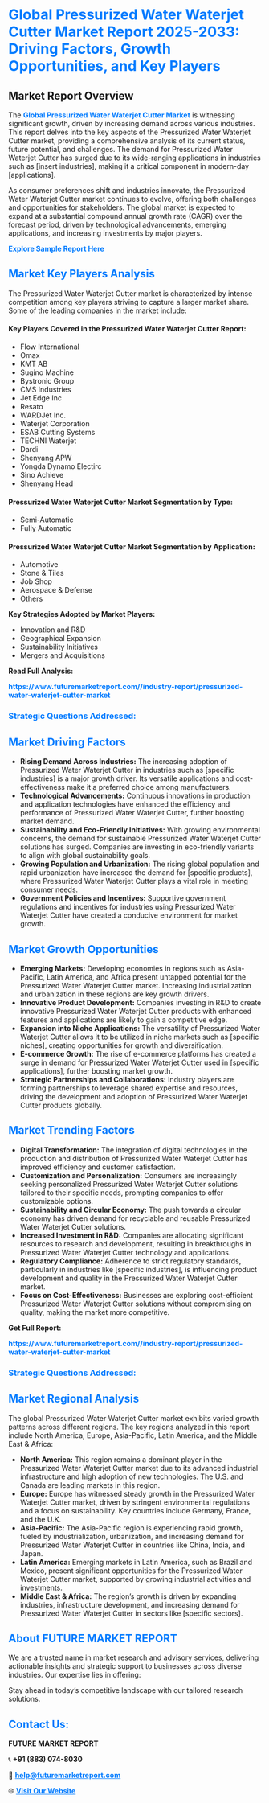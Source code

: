 <h1 style="color: #007BFF;">Global Pressurized Water Waterjet Cutter Market Report 2025-2033: Driving Factors, Growth Opportunities, and Key Players</h1>

<section id="overview">
<h2>Market Report Overview</h2>
<p>The <a href="https://www.futuremarketreport.com//industry-report/pressurized-water-waterjet-cutter-market" style="color: #007BFF; text-decoration: none;"><strong>Global Pressurized Water Waterjet Cutter Market</strong></a> is witnessing significant growth, driven by increasing demand across various industries. This report delves into the key aspects of the Pressurized Water Waterjet Cutter market, providing a comprehensive analysis of its current status, future potential, and challenges. The demand for Pressurized Water Waterjet Cutter has surged due to its wide-ranging applications in industries such as [insert industries], making it a critical component in modern-day [applications].</p>
<p>As consumer preferences shift and industries innovate, the Pressurized Water Waterjet Cutter market continues to evolve, offering both challenges and opportunities for stakeholders. The global market is expected to expand at a substantial compound annual growth rate (CAGR) over the forecast period, driven by technological advancements, emerging applications, and increasing investments by major players.</p>
</section>

<section id="overview">
<p><a href="https://www.futuremarketreport.com//request-sample/reportId=56483" style="color: #007BFF; text-decoration: none;"><strong>Explore Sample Report Here</strong></a></p>
</section>

<section id="key-players">
<h2 style="color: #007BFF;">Market Key Players Analysis</h2>
<p>The Pressurized Water Waterjet Cutter market is characterized by intense competition among key players striving to capture a larger market share. Some of the leading companies in the market include:</p>
<h4>Key Players Covered in the Pressurized Water Waterjet Cutter Report:</h4>
<ul><li>Flow International</li><li>Omax</li><li>KMT AB</li><li>Sugino Machine</li><li>Bystronic Group</li><li>CMS Industries</li><li>Jet Edge Inc</li><li>Resato</li><li>WARDJet Inc.</li><li>Waterjet Corporation</li><li>ESAB Cutting Systems</li><li>TECHNI Waterjet</li><li>Dardi</li><li>Shenyang APW</li><li>Yongda Dynamo Electirc</li><li>Sino Achieve</li><li>Shenyang Head</li></ul>
<h4>Pressurized Water Waterjet Cutter Market Segmentation by Type:</h4>
<ul><li>Semi-Automatic</li><li>Fully Automatic</li></ul>

<h4>Pressurized Water Waterjet Cutter Market Segmentation by Application:</h4>
<ul><li>Automotive</li><li>Stone &amp; Tiles</li><li>Job Shop</li><li>Aerospace &amp; Defense</li><li>Others</li></ul>
<p><strong>Key Strategies Adopted by Market Players:</strong></p>
<ul>
<li>Innovation and R&D</li>
<li>Geographical Expansion</li>
<li>Sustainability Initiatives</li>
<li>Mergers and Acquisitions</li>
</ul>
</section>

<section>
<p><strong>Read Full Analysis: </strong></p><a href="https://www.futuremarketreport.com//industry-report/pressurized-water-waterjet-cutter-market" style="color: #007BFF; text-decoration: none;"><strong>https://www.futuremarketreport.com//industry-report/pressurized-water-waterjet-cutter-market</strong></a>
<h3 style="color: #007BFF;">Strategic Questions Addressed:</h3>
</section>

<section id="driving-factors">
<h2 style="color: #007BFF;">Market Driving Factors</h2>
<ul>
<li><strong>Rising Demand Across Industries:</strong> The increasing adoption of Pressurized Water Waterjet Cutter in industries such as [specific industries] is a major growth driver. Its versatile applications and cost-effectiveness make it a preferred choice among manufacturers.</li>
<li><strong>Technological Advancements:</strong> Continuous innovations in production and application technologies have enhanced the efficiency and performance of Pressurized Water Waterjet Cutter, further boosting market demand.</li>
<li><strong>Sustainability and Eco-Friendly Initiatives:</strong> With growing environmental concerns, the demand for sustainable Pressurized Water Waterjet Cutter solutions has surged. Companies are investing in eco-friendly variants to align with global sustainability goals.</li>
<li><strong>Growing Population and Urbanization:</strong> The rising global population and rapid urbanization have increased the demand for [specific products], where Pressurized Water Waterjet Cutter plays a vital role in meeting consumer needs.</li>
<li><strong>Government Policies and Incentives:</strong> Supportive government regulations and incentives for industries using Pressurized Water Waterjet Cutter have created a conducive environment for market growth.</li>
</ul>
</section>

<section id="growth-opportunities">
<h2 style="color: #007BFF;">Market Growth Opportunities</h2>
<ul>
<li><strong>Emerging Markets:</strong> Developing economies in regions such as Asia-Pacific, Latin America, and Africa present untapped potential for the Pressurized Water Waterjet Cutter market. Increasing industrialization and urbanization in these regions are key growth drivers.</li>
<li><strong>Innovative Product Development:</strong> Companies investing in R&D to create innovative Pressurized Water Waterjet Cutter products with enhanced features and applications are likely to gain a competitive edge.</li>
<li><strong>Expansion into Niche Applications:</strong> The versatility of Pressurized Water Waterjet Cutter allows it to be utilized in niche markets such as [specific niches], creating opportunities for growth and diversification.</li>
<li><strong>E-commerce Growth:</strong> The rise of e-commerce platforms has created a surge in demand for Pressurized Water Waterjet Cutter used in [specific applications], further boosting market growth.</li>
<li><strong>Strategic Partnerships and Collaborations:</strong> Industry players are forming partnerships to leverage shared expertise and resources, driving the development and adoption of Pressurized Water Waterjet Cutter products globally.</li>
</ul>
</section>

<section id="trending-factors">
<h2 style="color: #007BFF;">Market Trending Factors</h2>
<ul>
<li><strong>Digital Transformation:</strong> The integration of digital technologies in the production and distribution of Pressurized Water Waterjet Cutter has improved efficiency and customer satisfaction.</li>
<li><strong>Customization and Personalization:</strong> Consumers are increasingly seeking personalized Pressurized Water Waterjet Cutter solutions tailored to their specific needs, prompting companies to offer customizable options.</li>
<li><strong>Sustainability and Circular Economy:</strong> The push towards a circular economy has driven demand for recyclable and reusable Pressurized Water Waterjet Cutter solutions.</li>
<li><strong>Increased Investment in R&D:</strong> Companies are allocating significant resources to research and development, resulting in breakthroughs in Pressurized Water Waterjet Cutter technology and applications.</li>
<li><strong>Regulatory Compliance:</strong> Adherence to strict regulatory standards, particularly in industries like [specific industries], is influencing product development and quality in the Pressurized Water Waterjet Cutter market.</li>
<li><strong>Focus on Cost-Effectiveness:</strong> Businesses are exploring cost-efficient Pressurized Water Waterjet Cutter solutions without compromising on quality, making the market more competitive.</li>
</ul>
</section>

<section>
<p><strong>Get Full Report: </strong></p><a href="https://www.futuremarketreport.com//industry-report/pressurized-water-waterjet-cutter-market" style="color: #007BFF; text-decoration: none;"><strong>https://www.futuremarketreport.com//industry-report/pressurized-water-waterjet-cutter-market</strong></a>
<h3 style="color: #007BFF;">Strategic Questions Addressed:</h3>
</section>


<section id="regional-analysis">
<h2 style="color: #007BFF;">Market Regional Analysis</h2>
<p>The global Pressurized Water Waterjet Cutter market exhibits varied growth patterns across different regions. The key regions analyzed in this report include North America, Europe, Asia-Pacific, Latin America, and the Middle East & Africa:</p>
<ul>
<li><strong>North America:</strong> This region remains a dominant player in the Pressurized Water Waterjet Cutter market due to its advanced industrial infrastructure and high adoption of new technologies. The U.S. and Canada are leading markets in this region.</li>
<li><strong>Europe:</strong> Europe has witnessed steady growth in the Pressurized Water Waterjet Cutter market, driven by stringent environmental regulations and a focus on sustainability. Key countries include Germany, France, and the U.K.</li>
<li><strong>Asia-Pacific:</strong> The Asia-Pacific region is experiencing rapid growth, fueled by industrialization, urbanization, and increasing demand for Pressurized Water Waterjet Cutter in countries like China, India, and Japan.</li>
<li><strong>Latin America:</strong> Emerging markets in Latin America, such as Brazil and Mexico, present significant opportunities for the Pressurized Water Waterjet Cutter market, supported by growing industrial activities and investments.</li>
<li><strong>Middle East & Africa:</strong> The region’s growth is driven by expanding industries, infrastructure development, and increasing demand for Pressurized Water Waterjet Cutter in sectors like [specific sectors].</li>
</ul>
</section>

<footer>
<h2 style="color: #007BFF;">About FUTURE MARKET REPORT</h2>
<p>We are a trusted name in market research and advisory services, delivering actionable insights and strategic support to businesses across diverse industries. Our expertise lies in offering:</p>

<p>Stay ahead in today’s competitive landscape with our tailored research solutions.</p>

<h2 style="color: #007BFF;">Contact Us:</h2>
<p><strong>FUTURE MARKET REPORT</strong></p>
<p>📞 <strong>+91 (883) 074-8030</strong></p>
<p>📧 <strong><a href="mailto:help@futuremarketreport.com" style="color: #007BFF;">help@futuremarketreport.com</a></strong></p>
<p>🌐 <strong><a href="https://www.futuremarketreport.com/" style="color: #007BFF;">Visit Our Website</a></strong></p>
</footer>